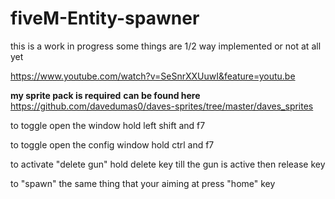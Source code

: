 # fiveM-Entity-spawner

this is a work in progress some things are 1/2 way implemented or not at all yet


https://www.youtube.com/watch?v=SeSnrXXUuwI&feature=youtu.be

**my sprite pack is required**
 **can be found here** https://github.com/davedumas0/daves-sprites/tree/master/daves_sprites

to toggle open the window hold left shift and f7 

to toggle open the config window hold ctrl and f7

to activate "delete gun" hold delete key till the gun is active then release key

to "spawn" the same thing that your aiming at press "home" key
